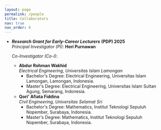 ```yaml
---
layout: page
permalink: /people
title: Collaborators
nav: true
nav_order: 6
---
```

* ***Research Grant for Early-Career Lecturers*** **(PDP) 2025**
  <br>
  *Principal Investigator (PI)*: **Heri Purnawan**
  
  *Co-Investigator (Co-I)*:
  * **Abdur Rohman Wakhid**
    <br>
    *Electrical Engineering, Universitas Islam Lamongan*
    * Bachelor's Degree: Electrical Engineering, Universitas Islam Lamongan, Lamongan, Indonesia.
    * Master's Degree: Electrical Engineering, Universitas Islam Sultan Agung, Semarang, Indonesia.
  * **Qori' Afiata Fiddina**
    <br>
    *Civil Engineering, Universitas Selamat Sri*
    * Bachelor's Degree: Mathematics, Institut Teknologi Sepuluh Nopember, Surabaya, Indonesia.
    * Master's Degree: Mathematics, Institut Teknologi Sepuluh Nopember, Surabaya, Indonesia.
